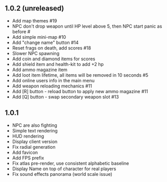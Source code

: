 ## 1.0.2 (unreleased)
- Add map themes #19
- NPC don't drop weapon until HP level above 5, then NPC start panic as before #
- Add simple mini-map #10
- Add "change name" button #14
- Reset frags on death, add scores #18
- Slower NPC spawning
- Add coin and diamond items for scores
- Add shield item and health-kit to add +2 hp
- Add ammo magazine item
- Add loot item lifetime, all items will be removed in 10 seconds #5
- Add online users info in the main menu
- Add weapon reloading mechanics #11
- Add [R] button - reload button to apply new ammo magazine #11
- Add [Q] button - swap secondary weapon slot #13 

## 1.0.1
- NPC are also fighting
- Simple text rendering
- HUD rendering
- Display client version
- Fix radial generation
- Add favicon
- Add FPS prefix
- Fix atlas pre-render, use consistent alphabetic baseline
- Display Name on top of character for real players
- Fix sound effects panorama (world scale issue)
